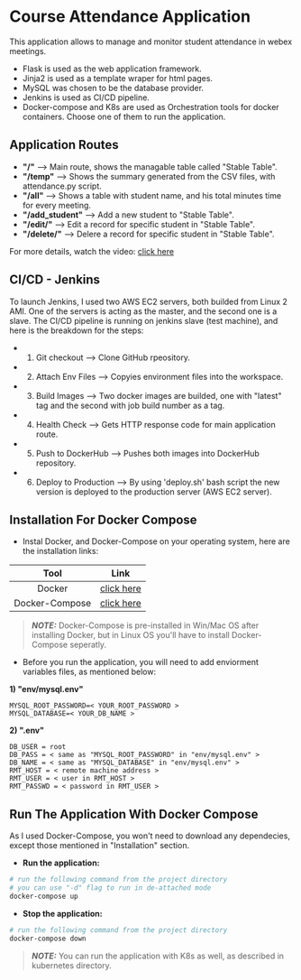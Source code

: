 # Course Attendance Application

This application allows to manage and monitor student attendance in webex meetings.
- Flask is used as the web application framework.
- Jinja2 is used as a template wraper for html pages.
- MySQL was chosen to be the database provider.
- Jenkins is used as CI/CD pipeline. 
- Docker-compose and K8s are used as Orchestration tools for docker containers. Choose one of them to run the application.

## Application Routes

- **"/"** --> Main route, shows the managable table called "Stable Table".
- **"/temp"** --> Shows the summary generated from the CSV files, with attendance.py script.
- **"/all"** --> Shows a table with student name, and his total minutes time for every meeting.
- **"/add_student"** --> Add a new student to "Stable Table".
- **"/edit/<name>"** --> Edit a record for specific student in "Stable Table".
- **"/delete/<name>"** --> Delere a record for specific student in "Stable Table".

For more details, watch the video: [click here](https://vimeo.com/756572554#t=67)

## CI/CD - Jenkins

To launch Jenkins, I used two AWS EC2 servers, both builded from Linux 2 AMI. One of the servers is acting as the master, and the second one is a slave.
The CI/CD pipeline is running on jenkins slave (test machine), and here is the breakdown for the steps:
- 1) Git checkout --> Clone GitHub rpeository.
- 2) Attach Env Files --> Copyies environment files into the workspace.
- 3) Build Images --> Two docker images are builded, one with "latest" tag and the second with job build number as a tag.
- 4) Health Check --> Gets HTTP response code for main application route.
- 5) Push to DockerHub --> Pushes both images into DockerHub repository.
- 6) Deploy to Production --> By using 'deploy.sh' bash script the new version is deployed to the production server (AWS EC2 server).

## Installation For Docker Compose

- Instal Docker, and Docker-Compose on your operating system, here are the installation links:

| Tool | Link   
| :---:   | :---: 
| Docker | [click here](https://docs.docker.com/get-docker/)   
| Docker-Compose | [click here](https://docs.docker.com/compose/install/)
> **_NOTE:_**  Docker-Compose is pre-installed in Win/Mac OS after installing Docker, but in Linux OS you'll have to install Docker-Compose seperatly.

- Before you run the application, you will need to add enviorment variables files, as mentioned below:

**1) "env/mysql.env"**
```
MYSQL_ROOT_PASSWORD=< YOUR_ROOT_PASSWORD >
MYSQL_DATABASE=< YOUR_DB_NAME >
```

**2) ".env"**
```
DB_USER = root
DB_PASS = < same as "MYSQL_ROOT_PASSWORD" in "env/mysql.env" >
DB_NAME = < same as "MYSQL_DATABASE" in "env/mysql.env" >
RMT_HOST = < remote machine address >
RMT_USER = < user in RMT_HOST >
RMT_PASSWD = < password in RMT_USER >
```

## Run The Application With Docker Compose

As I used Docker-Compose, you won't need to download any dependecies, except those mentioned in "Installation" section.

- **Run the application:**
```sh
# run the following command from the project directory
# you can use "-d" flag to run in de-attached mode
docker-compose up
```
- **Stop the application:**
```sh
# run the following command from the project directory
docker-compose down
```
> **_NOTE:_**  You can run the application with K8s as well, as described in kubernetes directory.

